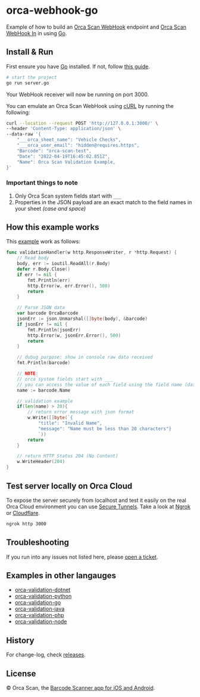 # orca-webhook-go

Example of how to build an [Orca Scan WebHook](https://orcascan.com/docs/api/webhooks) endpoint and [Orca Scan WebHook In](https://orcascan.com/guides/how-to-update-orca-scan-from-your-system-4b249706) in using [Go](https://go.dev/).

## Install & Run

First ensure you have [Go](https://go.dev/) installed. If not, follow [this guide](https://go.dev/doc/install).

```bash
# start the project
go run server.go
```

Your WebHook receiver will now be running on port 3000.

You can emulate an Orca Scan WebHook using [cURL](https://dev.to/ibmdeveloper/what-is-curl-and-why-is-it-all-over-api-docs-9mh) by running the following:

```bash
curl --location --request POST 'http://127.0.0.1:3000/' \
--header 'Content-Type: application/json' \
--data-raw '{
    "___orca_sheet_name": "Vehicle Checks",
    "___orca_user_email": "hidden@requires.https",
    "Barcode": "orca-scan-test",
    "Date": "2022-04-19T16:45:02.851Z",
    "Name": Orca Scan Validation Example,
}'
```

### Important things to note

1. Only Orca Scan system fields start with `___`
2. Properties in the JSON payload are an exact match to the  field names in your sheet _(case and space)_

## How this example works

This [example](server.go) work as follows:


```go
func validationHandler(w http.ResponseWriter, r *http.Request) {
	// Read body
	body, err := ioutil.ReadAll(r.Body)
	defer r.Body.Close()
	if err != nil {
		fmt.Println(err)
		http.Error(w, err.Error(), 500)
		return
	}

	// Parse JSON data
	var barcode OrcaBarcode
	jsonErr := json.Unmarshal([]byte(body), &barcode)
	if jsonErr != nil {
		fmt.Println(jsonErr)
		http.Error(w, jsonErr.Error(), 500)
		return
	}

    // dubug purpose: show in console raw data received
	fmt.Println(barcode)

	// NOTE:
	// orca system fields start with ___
	// you can access the value of each field using the field name (data.Name, data.Barcode, data.Location)
	name := barcode.Name

	// validation example
	if(len(name) > 20){
		// return error message with json format
		w.Write([]byte(`{
			"title": "Invalid Name",
			"message": "Name must be less than 20 characters"}
			`))
		return
	}

	// return HTTP Status 204 (No Content)
	w.WriteHeader(204)
}
```

## Test server locally on Orca Cloud

To expose the server securely from localhost and test it easily on the real Orca Cloud environment you can use [Secure Tunnels](https://ngrok.com/docs/secure-tunnels#what-are-ngrok-secure-tunnels). Take a look at [Ngrok](https://ngrok.com/) or [Cloudflare](https://www.cloudflare.com/).

```bash
ngrok http 3000
```

## Troubleshooting

If you run into any issues not listed here, please [open a ticket](https://github.com/orca-scan/orca-validation-go/issues).

## Examples in other langauges
* [orca-validation-dotnet](https://github.com/orca-scan/orca-validation-dotnet)
* [orca-validation-python](https://github.com/orca-scan/orca-validation-python)
* [orca-validation-go](https://github.com/orca-scan/orca-validation-go)
* [orca-validation-java](https://github.com/orca-scan/orca-validation-java)
* [orca-validation-php](https://github.com/orca-scan/orca-validation-php)
* [orca-validation-node](https://github.com/orca-scan/orca-validation-node)

## History

For change-log, check [releases](https://github.com/orca-scan/orca-validation-python/releases).

## License

&copy; Orca Scan, the [Barcode Scanner app for iOS and Android](https://orcascan.com).